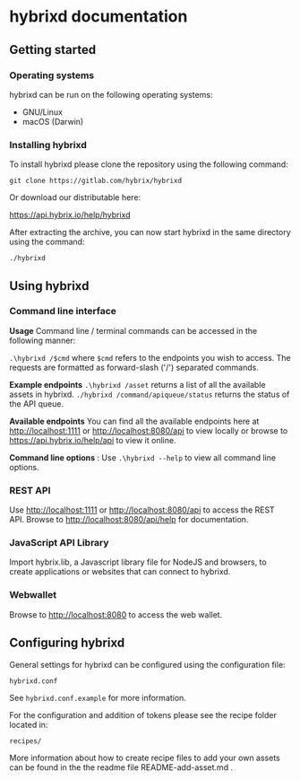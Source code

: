 # hybrixd documentation

## Getting started

### Operating systems

hybrixd can be run on the following operating systems:

- GNU/Linux
- macOS (Darwin)

### Installing hybrixd

To install hybrixd please clone the repository using the following command:

```
git clone https://gitlab.com/hybrix/hybrixd
```

Or download our distributable here:

<https://api.hybrix.io/help/hybrixd>

After extracting the archive, you can now start hybrixd in the same directory using the command:

```
./hybrixd
```

## Using hybrixd

### Command line interface
**Usage**
Command line / terminal commands can be accessed in the following manner:

`.\hybrixd /$cmd` where `$cmd` refers to the endpoints you wish to access. The requests are formatted as forward-slash ('/') separated commands.

**Example endpoints**
`.\hybrixd /asset` returns a list of all the available assets in hybrixd.
`./hybrixd /command/apiqueue/status` returns the status of the API queue.

**Available endpoints**
You can find all the available endpoints here at <http://localhost:1111> or <http://localhost:8080/api> to view locally or browse to  <https://api.hybrix.io/help/api> to view it online.

**Command line options** :
Use `.\hybrixd --help` to view all command line options.

### REST API
Use <http://localhost:1111> or <http://localhost:8080/api> to access the REST API. Browse to <http://localhost:8080/api/help> for documentation.

### JavaScript API Library
Import hybrix.lib, a Javascript library file for NodeJS and browsers, to create applications or websites that can connect to hybrixd.

### Webwallet
Browse to <http://localhost:8080> to access the web wallet.

## Configuring hybrixd

General settings for hybrixd can be configured using the configuration file:

```
hybrixd.conf
```

See `hybrixd.conf.example` for more information.

For the configuration and addition of tokens please see the recipe folder located in:

```
recipes/
```

More information about how to create recipe files to add your own assets can be found in the the readme file README-add-asset.md .
